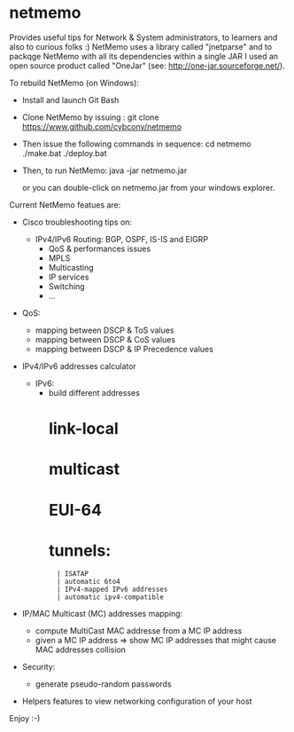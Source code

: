 # netmemo

Provides useful tips for Network & System administrators, to learners and also to curious folks :)
NetMemo uses a library called "jnetparse" and to packqge NetMemo with all its dependencies within 
a single JAR I used an open source product called "OneJar" (see: http://one-jar.sourceforge.net/).

To rebuild NetMemo (on Windows):
 - Install and launch Git Bash
 - Clone NetMemo by issuing : git clone https://www.github.com/cybconv/netmemo
 - Then issue the following commands in sequence: 
    cd netmemo
    ./make.bat
    ./deploy.bat
 - Then, to run NetMemo: 
    java -jar netmemo.jar

    or you can double-click on netmemo.jar from your windows explorer.


Current NetMemo featues are:
- Cisco troubleshooting tips on:
  + IPv4/IPv6 Routing: BGP, OSPF, IS-IS and EIGRP
	+ QoS & performances issues
	+ MPLS
	+ Multicasting
	+ IP services
	+ Switching
	+ ...

- QoS:
	+ mapping between DSCP & ToS values
	+ mapping between DSCP & CoS values
	+ mapping between DSCP & IP Precedence values

- IPv4/IPv6 addresses calculator
  + IPv6:
	  * build different addresses
		  # link-local
		  # multicast
		  # EUI-64
		  # tunnels:
			  | ISATAP
			  | automatic 6to4
			  | IPv4-mapped IPv6 addresses
			  | automatic ipv4-compatible

- IP/MAC Multicast (MC) addresses mapping: 
	+ compute MultiCast MAC addresse from a MC IP address
	+ given a MC IP address => show MC IP addresses that might cause MAC addresses collision

- Security:
  + generate pseudo-random passwords

- Helpers features to view networking configuration of your host



Enjoy :-)
